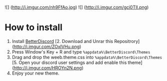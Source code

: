 ![] (http://i.imgur.com/nh9FfAo.jpg)
![] (http://i.imgur.com/gci0TIl.png)
# How to install
1. Install [BetterDiscord](https://betterdiscord.net/home/)
[2. Download and Unrar this Repositrory] (http://i.imgur.com/ZOxIVHu.png)
3. Press Window's Key + R and type `%appdata%\BetterDiscord\Themes`
4. Drag and drop the weeb.theme.css into `%appdata%\BetterDiscord\Themes`
[5. Open your discord user settings and add enable this theme] (http://i.imgur.com/HROYn2N.png)
6. Enjoy your new theme.
